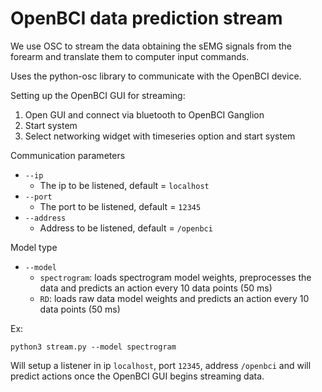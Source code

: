 # OpenBCI data prediction stream

We use OSC to stream the data obtaining the sEMG signals from the forearm and translate them to computer input commands.

Uses the python-osc library to communicate with the OpenBCI device.

Setting up the OpenBCI GUI for streaming:

1) Open GUI and connect via bluetooth to OpenBCI Ganglion
2) Start system
3) Select networking widget with timeseries option and start system

Communication parameters

* `--ip`
  * The ip to be listened, default = `localhost`
* `--port`
  * The port to be listened, default = `12345`
* `--address`
  * Address to be listened, default = `/openbci`


Model type
* `--model`
  * `spectrogram`: loads spectrogram model weights, preprocesses the data and predicts an action every 10 data points (50 ms)
  * `RD`: loads raw data model weights and predicts an action every 10 data points (50 ms)

Ex:

`python3 stream.py --model spectrogram`

Will setup a listener in ip `localhost`, port `12345`, address `/openbci` and will predict actions once the OpenBCI GUI begins streaming data. 

